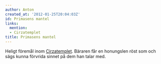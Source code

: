 ```yaml
---
author: Anton
created_at: '2012-01-25T20:04:03Z'
id: Primasens mantel
links:
  mention:
  - Cirzatemplet
title: Primasens mantel
---
```


Heligt föremål inom [Cirzatemplet]. Bäraren får en honungslen röst som och sägs kunna förvrida
sinnet på dem han talar med.

  [Cirzatemplet]: Cirzatemplet
